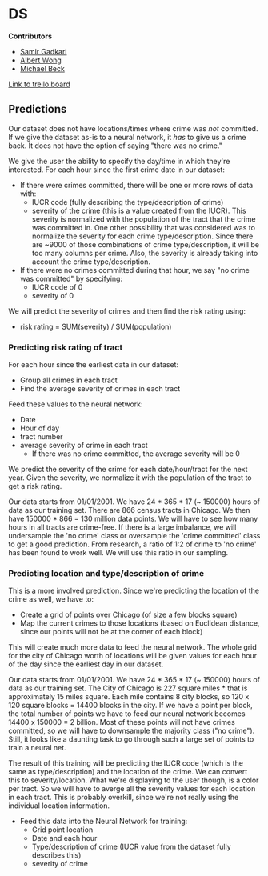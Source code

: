 # DS
**Contributors**

* [Samir Gadkari](https://github.com/samirgadkari)
* [Albert Wong](http://github.com/albert-h-wong)
* [Michael Beck](http://github.com/brit228)

[Link to trello board](https://trello.com/b/VX0UcKdA/labs*12-crime-statistics)


## Predictions
Our dataset does not have locations/times where crime was *not* committed.
If we give the dataset as-is to a neural network, it *has* to give us a
crime back. It does not have the option of saying "there was no crime."


We give the user the ability to specify the day/time in which they're interested.
For each hour since the first crime date in our dataset:
  * If there were crimes committed, there will be one or more rows of data with:
      * IUCR code (fully describing the type/description of crime)
      * severity of the crime (this is a value created from the IUCR).
      This severity is normalized with the population of the tract that the
      crime was committed in.
      One other possibility that was considered was to normalize the severity
      for each crime type/description. Since there are ~9000 of those combinations
      of crime type/description, it will be too many columns per crime. Also, the
      severity is already taking into account the crime type/description.
  * If there were no crimes committed during that hour,
    we say "no crime was committed" by specifying:
    * IUCR code of 0
    * severity of 0


We will predict the severity of crimes and then find the risk rating using:
  * risk rating = SUM(severity) / SUM(population)
### Predicting risk rating of tract
For each hour since the earliest data in our dataset:
  * Group all crimes in each tract
  * Find the average severity of crimes in each tract


Feed these values to the neural network:
  * Date
  * Hour of day
  * tract number
  * average severity of crime in each tract
    * If there was no crime committed, the average severity will be 0


We predict the severity of the crime for each date/hour/tract for the next year.
Given the severity, we normalize it with the population of the tract
to get a risk rating.


Our data starts from 01/01/2001. We have 24 * 365 * 17 (~ 150000)
hours of data as our training set. There are 866 census tracts in Chicago.
We then have 150000 * 866 = 130 million data points.
We will have to see how many hours in all tracts are crime-free.
If there is a large imbalance, we will undersample the 'no crime' class
or oversample the 'crime committed' class to get a good prediction.
From research, a ratio of 1:2 of crime to 'no crime' has been found
to work well. We will use this ratio in our sampling.
### Predicting location and type/description of crime
This is a more involved prediction.  Since we're predicting the location
of the crime as well, we have to:
  * Create a grid of points over Chicago (of size a few blocks square)
  * Map the current crimes to those locations (based on Euclidean distance,
  since our points will not be at the corner of each block)


This will create much more data to feed the neural network. The whole grid
for the city of Chicago worth of locations will be given values for each
hour of the day since the earliest day in our dataset.


Our data starts from 01/01/2001. We have 24 * 365 * 17 (~ 150000)
hours of data as our training set. The City of Chicago is 227 square miles *
that is approximately 15 miles square. Each mile contains 8 city blocks,
so 120 x 120 square blocks = 14400 blocks in the city. If we have a point
per block, the total number of points we have to feed our neural network
becomes 14400 x 150000 = 2 billion. Most of these points will not have
crimes committed, so we will have to downsample the majority class ("no crime").
Still, it looks like a daunting task to go through such a large set of points
to train a neural net.


The result of this training will be predicting the IUCR code (which is the same
as type/description) and the location of the crime. We can convert this to severity/location.
What we're displaying to the user though, is a color per tract. So we will have to
averge all the severity values for each location in each tract. This is probably overkill, 
since we're not really using the individual location information.


* Feed this data into the Neural Network for training:
    * Grid point location
    * Date and each hour
    * Type/description of crime (IUCR value from the dataset fully describes this)
    * severity of crime
